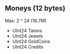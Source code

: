 ## Moneys (12 bytes)

Max: 2 ^ 24 (16.7M)

* UInt24 Talons
* UInt24 Jewels
* UInt24 GoldCoins
* UInt24 Credits